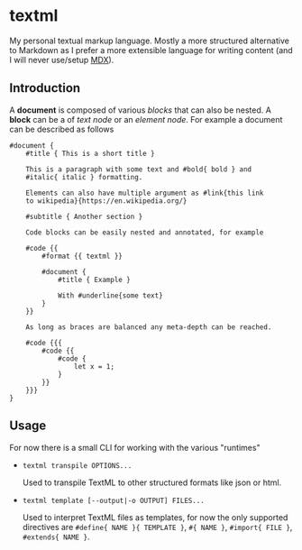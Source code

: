 # textml

My personal textual markup language. Mostly a more structured alternative to Markdown as I prefer a more extensible language for writing content (and I will never use/setup [MDX](https://mdxjs.com/)).

## Introduction

A **document** is composed of various _blocks_ that can also be nested. A **block** can be a of _text node_ or an _element node_. For example a document can be described as follows

```
#document {
    #title { This is a short title }

    This is a paragraph with some text and #bold{ bold } and
    #italic{ italic } formatting.

    Elements can also have multiple argument as #link{this link
    to wikipedia}{https://en.wikipedia.org/}

    #subtitle { Another section }

    Code blocks can be easily nested and annotated, for example

    #code {{
        #format {{ textml }}

        #document {
            #title { Example }

            With #underline{some text}
        }
    }}

    As long as braces are balanced any meta-depth can be reached.

    #code {{{
        #code {{
            #code {
                let x = 1;
            }
        }}
    }}}
}
```

## Usage

For now there is a small CLI for working with the various "runtimes"

- `textml transpile OPTIONS...`

    Used to transpile TextML to other structured formats like json or html.

- `textml template [--output|-o OUTPUT] FILES...`

    Used to interpret TextML files as templates, for now the only supported directives are `#define{ NAME }{ TEMPLATE }`, `#{ NAME }`, `#import{ FILE }`, `#extends{ NAME }`.

